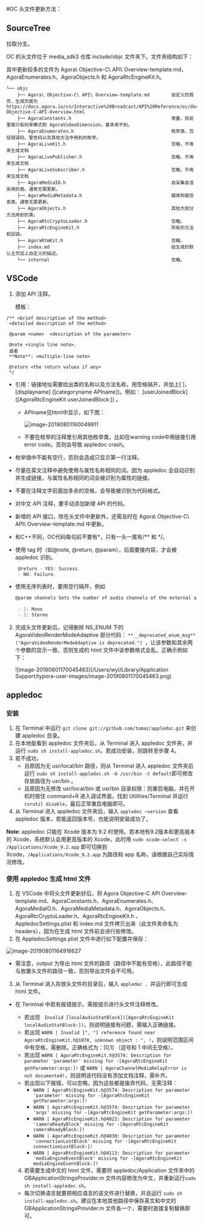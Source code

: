 #OC 头文件更新方法：

## SourceTree

拉取分支。

OC 的头文件位于 media_sdk3 仓库 include/objc 文件夹下。文件夹结构如下：

其中更新较多的文件为 Agora\ Objective-C\ API\ Overview-template.md，AgoraEnumerates.h，AgoraObjects.h 和 AgoraRtcEngineKit.h。

```
└── objc
    ├── Agora\ Objective-C\ API\ Overview-template.md        自定义的首页，生成页面为 https://docs.agora.io/cn/Interactive%20Broadcast/API%20Reference/oc/docs/headers/Agora-Objective-C-API-Overview.html
    ├── AgoraConstants.h                                     常量，目前里面只有码率模式和 AgoraVideoDimension，基本用不到。
    ├── AgoraEnumerates.h                                    枚举类，包括错误码、警告码以及其他方法中用到的枚举。
    ├── AgoraLiveKit.h                                       忽略，不用来生成文档
    ├── AgoraLivePublisher.h                                 忽略，不用来生成文档
    ├── AgoraLiveSubscriber.h                                忽略，不用来生成文档
    ├── AgoraMediaIO.h                                       自采集自渲染用的类。通常无需更新。
    ├── AgoraMediaMetadata.h                                 媒体附属信息类。通常无需更新。
    ├── AgoraObjects.h                                       其他大部分方法用到的类。
    ├── AgoraRtcCryptoLoader.h                               忽略。
    ├── AgoraRtcEngineKit.h                                  所有的方法和回调。
    ├── AgoraRtmKit.h                                        忽略。
    ├── index.md                                             给生成的默认主页加上自定义的描述。
    └── internal                                             忽略。
```

## VSCode

1. 添加 API 注释。

   模板：

```
/** <brief description of the method>
 <detailed description of the method> 
 
 @param <name>  <description of the parameter> 
 
 @note <single line note>. 
 或者
 **Note**: <multiple-line note>
 
 @return <the return values if any>
 */
```

- 引用：链接地址需要给出类的名称以及方法名称，用空格隔开，并加上[ ]，[displayname] ([categoryname APIname])。例如： [userJoinedBlock]([AgoraRtcEngineKit userJoinedBlock:]) 。

  - APIname见html中显示，如下图：

    ![image-20190801160049911](/Users/wyl/Library/Application%20Support/typora-user-images/image-20190801160049911.png)

  - 不要在枚举的注释里引用其他枚举类，比如在warning code中用链接引用error code。否则会导致 appledoc crash。

- 枚举值中不能有空行，否则会造成只显示第一行注释。

- 尽量在英文注释中避免使用与属性名称相同的词。因为 appledoc 会自动识别并生成链接，与属性名称相同的词会被识别为属性的链接。

- 不要在注释文字前面加多余的空格，会导致被识别为代码格式。

- 对中文 API 注释，要手动添加新增 API 的代码。

- 新增的 API 接口，除在头文件中更新外，还需及时在  Agora\ Objective-C\ API\ Overview-template.md 中更新。

- 和C++不同，OC代码每句前不要有*，只有一头一尾有/** 和 */。

- 使用 tag 时（如@note, @return, @param），后面要接内容，才会被 appledoc 识别。

  ```objective-c
   @return - YES: Success.
   - NO: Failure.
  ```

  

- 使用无序列表时，要用空行隔开，例如

  ``` objective-c
  @param channels Sets the number of audio channels of the external audio sink:
   
   - 1: Mono
   - 2: Stereo
  ```

  

2. 完成头文件更新后，记得删除 NS_ENUM 下的 AgoraVideoRenderModeAdaptive 部分代码： `**__deprecated_enum_msg**("AgoraVideoRenderModeAdaptive is deprecated.") `，让该参数和其余两个参数的显示一致，否则生成的 html 文件中该参数格式会乱。正确示例如下：

   ![image-20190801170045463](/Users/wyl/Library/Application Support/typora-user-images/image-20190801170045463.png)

## appledoc

### 安装

1. 在 Terminal 中运行 `git clone git://github.com/tomaz/appledoc.git` 来创建 appledoc 目录。
2. 在本地能看到 appledoc 文件夹后，从 Terminal 进入 appledoc 文件夹，并运行 `sudo sh install-appledoc.sh`。若成功安装，则跳转至步骤 4。
3. 若不成功，
   - 且原因为无 usr/local/bin 路径，则从 Terminal 进入 appledoc 文件夹后运行 `sudo sh install-appledoc.sh -b /usr/bin -t default`即可修改存放路径为 usr/bin 。
   - 且原因为无修改 usr/local/bin 或 usr/bin 目录权限：则重启电脑，并在开机时按住 command+R 进入调试界面，找到 Utilities/Terminal 并运行 `csrutil disable`，最后正常重启电脑即可。
4. 从 Terminal 进入 appledoc 文件夹后，输入 `appledoc —version` 查看 appledoc 版本，若能返回版本号，也能说明安装成功了。

**Note**: appledoc 只能在 Xcode 版本为 9.2 时使用。若本地有9.2版本和更高版本的 Xcode，系统默认会用更高版本的 Xcode，此时用 `sudo xcode-select -s /Applications/Xcode_9.2.app` 即可切换到Xcode，`/Applications/Xcode_9.2.app` 为路径和 app 名称，请根据自己实际情况修改。

### 使用 appledoc 生成 html 文件

1. 在 VSCode 中将头文件更新好后，将 Agora Objective-C API Overview-template.md、AgoraConstants.h、AgoraEnumerates.h、AgoraMediaIO.h、AgoraMediaMetadata.h、AgoraObjects.h、AgoraRtcCryptoLoader.h、AgoraRtcEngineKit.h 、AppledocSettings.plist 和 index.md 文件拷贝出来（此文件夹命名为headers），因为在生成 html 文件前会进行些修改。
2. 在 AppledocSettings.plist 文件中进行如下配置并保存：

![image-20190801164916627](/Users/wyl/Library/Application%20Support/typora-user-images/image-20190801164916627.png)

- 需注意，output 为导出 html 文件的路径（路径中不能有空格），此路径不能与放置头文件的路径一致，否则导出文件会不可用。

3. 从 Terminal 进入存放头文件的目录后，输入 `appledoc . `并运行即可生成 html 文件。

- 在 Terminal 中若有报错提示，需按提示进行头文件注释修改。

  - 若出现 ` Invalid [localAudioStatBlock]([AgoraRtcEngineKit localAudioStatBlock:])`，则说明链接有问题，需输入正确链接。
  - 若出现 `WARN | Invalid [", "] reference found near AgoraRtcEngineKit.h@1070, unknown object : ", !`，则说明范围区间中有空格，需删除。正确格式为：[0,1] （逗号和 1 中间无空格）。
  - 若出现 `WARN | AgoraRtcEngineKit.h@3574: Description for parameter 'parameter' missing for -[AgoraRtcEngineKit getParameter:args:]!` 或 `WARN | AgoraChannelMediaRelayError is not documented!`，则说明该代码没有添加文档注释，需补齐。
  - 若出现以下报错，可以忽略，因为这些都是废弃代码，无需注释：
    - `WARN | AgoraRtcEngineKit.h@3574: Description for parameter 'parameter' missing for -[AgoraRtcEngineKit getParameter:args:]!`
    - `WARN | AgoraRtcEngineKit.h@3574: Description for parameter 'args' missing for -[AgoraRtcEngineKit getParameter:args:]!`
    - `WARN | AgoraRtcEngineKit.h@4022: Description for parameter 'cameraReadyBlock' missing for -[AgoraRtcEngineKit cameraReadyBlock:]!`
    - `WARN | AgoraRtcEngineKit.h@4030: Description for parameter 'connectionLostBlock' missing for -[AgoraRtcEngineKit connectionLostBlock:]!`
    - `WARN | AgoraRtcEngineKit.h@4113: Description for parameter 'mediaEngineEventBlock' missing for -[AgoraRtcEngineKit mediaEngineEventBlock:]!`

  4. 若需要生成中文的 html 文件，需要将 appledoc/Application 文件夹中的  GBApplicationStringsProvider.m 文件内容修改为中文，并重新运行`sudo sh install-appledoc.sh`。

  - 每次切换语言就要把相应语言的该文件进行替换，并且运行 `sudo sh install-appledoc.sh`。建议在本地其他路径中保存英文和中文的 GBApplicationStringsProvider.m 文件各一个，需要时直接复制替换即可。

  
